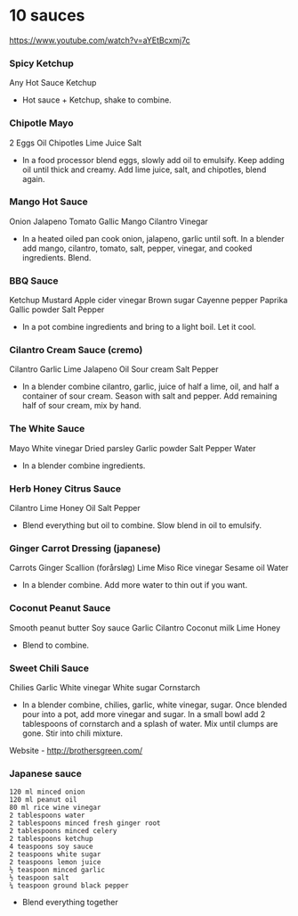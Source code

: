 # 10 sauces
https://www.youtube.com/watch?v=aYEtBcxmj7c


### Spicy Ketchup 

Any Hot Sauce
Ketchup

- Hot sauce + Ketchup, shake to combine.

### Chipotle Mayo 

2 Eggs
Oil
Chipotles 
Lime Juice 
Salt

- In a food processor blend eggs, slowly add oil to emulsify. Keep adding oil until thick and creamy. Add lime juice, salt, and chipotles, blend again. 

### Mango Hot Sauce 

Onion
Jalapeno
Tomato
Gallic
Mango
Cilantro
Vinegar

- In a heated oiled pan cook onion, jalapeno, garlic until soft. In a blender add mango, cilantro, tomato, salt, pepper, vinegar, and cooked ingredients. Blend.

### BBQ Sauce 

Ketchup
Mustard
Apple cider vinegar
Brown sugar
Cayenne pepper
Paprika
Gallic powder
Salt
Pepper

- In a pot combine ingredients and bring to a light boil. Let it cool. 

### Cilantro Cream Sauce (cremo)

Cilantro
Garlic
Lime
Jalapeno
Oil
Sour cream
Salt
Pepper

- In a blender combine cilantro, garlic, juice of half a lime, oil, and half a container of sour cream. Season with salt and pepper. Add remaining half of sour cream, mix by hand. 
 
### The White Sauce 

Mayo
White vinegar
Dried parsley
Garlic powder
Salt
Pepper
Water 

- In a blender combine ingredients. 

### Herb Honey Citrus Sauce 

Cilantro
Lime 
Honey
Oil
Salt
Pepper

- Blend everything but oil to combine. Slow blend in oil to emulsify. 

### Ginger Carrot Dressing (japanese)

Carrots
Ginger
Scallion (forårsløg)
Lime
Miso
Rice vinegar
Sesame oil
Water

- In a blender combine. Add more water to thin out if you want. 

### Coconut Peanut Sauce 

Smooth peanut butter
Soy sauce
Garlic
Cilantro
Coconut milk
Lime
Honey

- Blend to combine.

### Sweet Chili Sauce 

Chilies 
Garlic 
White vinegar
White sugar
Cornstarch 

- In a blender combine, chilies, garlic, white vinegar, sugar. Once blended pour into a pot, add more vinegar and sugar. In a small bowl add 2 tablespoons of cornstarch and a splash of water. Mix until clumps are gone. Stir into chili mixture. 

Website - http://brothersgreen.com/

### Japanese sauce
    120 ml minced onion
    120 ml peanut oil
    80 ml rice wine vinegar
    2 tablespoons water
    2 tablespoons minced fresh ginger root
    2 tablespoons minced celery
    2 tablespoons ketchup
    4 teaspoons soy sauce
    2 teaspoons white sugar
    2 teaspoons lemon juice
    ½ teaspoon minced garlic
    ½ teaspoon salt
    ¼ teaspoon ground black pepper
    
- Blend everything together

